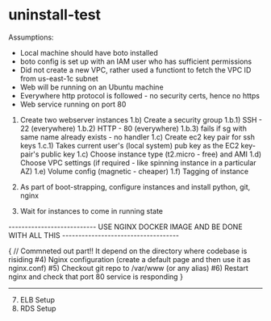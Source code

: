 # uninstall-test

Assumptions:
  - Local machine should have boto installed
  - boto config is set up with an IAM user who has sufficient permissions
  - Did not create a new VPC, rather used a functiont to fetch the VPC ID from us-east-1c subnet
  - Web will be running on an Ubuntu machine
  - Everywhere http protocol is followed - no security certs, hence no https
  - Web service running on port 80

1) Create two webserver instances
  1.b) Create a security group
    1.b.1) SSH - 22 (everywhere)
    1.b.2) HTTP - 80 (everywhere)
    1.b.3) fails if sg with same name already exists - no handler
  1.c) Create ec2 key pair for ssh keys
    1.c.1) Takes current user's (local system) pub key as the EC2 key-pair's public key 
  1.c) Choose instance type (t2.micro - free) and AMI
  1.d) Choose VPC settings (if required - like spinning instance in a particular AZ)
  1.e) Volume config (magnetic - cheaper)
  1.f) Tagging of instance

2) As part of boot-strapping, configure instances and install python, git, nginx
3) Wait for instances to come in running state

--------------------------- USE NGINX DOCKER IMAGE AND BE DONE WITH ALL THIS ------------------------------------

{
  // Commneted out part!! It depend on the directory where codebase is risiding
  #4) Nginx configuration (create a default page and then use it as nginx.conf)
  #5) Checkout git repo to /var/www (or any alias)
  #6) Restart nginx and check that port 80 service is responding
}

------------------------------------------------------------------------------------------------------------------

7) ELB Setup
8) RDS Setup
